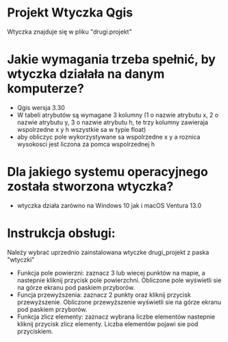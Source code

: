
# Projekt Wtyczka Qgis
Wtyczka znajduje się w pliku "drugi.projekt"

# Jakie wymagania trzeba spełnić, by wtyczka działała na danym komputerze?
- Qgis wersja 3.30
- W tabeli atrybutów są wymagane 3 kolumny (1 o nazwie atrybutu x, 2 o nazwie atrybutu y, 3 o nazwie atrybutu h, te trzy kolumny zawieraja wspolrzedne x y h wszystkie sa w typie float)
- aby obliczyc pole wykorzystywane sa wspolrzedne x y a roznica wysokosci jest liczona za pomca wspolrzednej h

# Dla jakiego systemu operacyjnego została stworzona wtyczka?
- wtyczka działa zarówno na Windows 10 jak i macOS Ventura 13.0

# Instrukcja obsługi: 
Należy wybrać uprzednio zainstalowana wtyczke drugi_projekt z paska "wtyczki"
- Funkcja pole powierzni: zaznacz 3 lub wiecej punktów na mapie, a nastepnie kliknij przycisk pole powierzchni.
Obliczone pole wyświetli sie na górze ekranu pod paskiem przyborów.
- Funcja przewyższenia: zaznacz 2 punkty oraz kliknij przycisk przewyższenie.
Obliczone przewyższenie wyświetli sie na górze ekranu pod paskiem przyborów.
- Funkcja zlicz elementy: zaznacz wybrana liczbe elementów nastepnie kliknij przycisk zlicz elementy. 
Liczba elementów pojawi sie pod przyciskiem.


    
